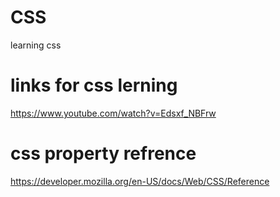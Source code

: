 # CSS
learning css

# links for css lerning 
https://www.youtube.com/watch?v=Edsxf_NBFrw

# css property refrence 
https://developer.mozilla.org/en-US/docs/Web/CSS/Reference

